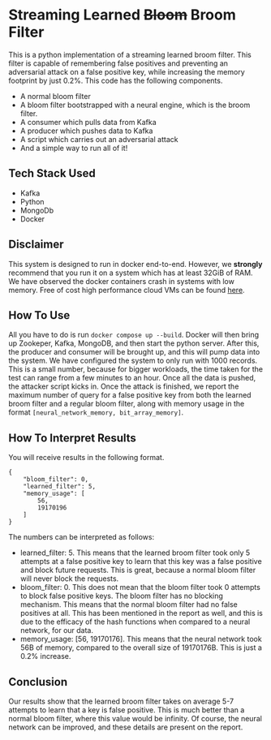 # Streaming Learned ~~Bloom~~ Broom Filter

This is a python implementation of a streaming learned broom filter. This filter is
capable of remembering false positives and preventing an adversarial attack on a false positive key, while increasing the memory 
footprint by just 0.2%. This code has the following components.
- A normal bloom filter
- A bloom filter bootstrapped with a neural engine, which is the broom filter.
- A consumer which pulls data from Kafka
- A producer which pushes data to Kafka
- A script which carries out an adversarial attack
- And a simple way to run all of it!


## Tech Stack Used

- Kafka
- Python
- MongoDb
- Docker

## Disclaimer
This system is designed to run in docker end-to-end. However, we **strongly** recommend 
that you run it on a system which has at least 32GiB of RAM. We have observed the docker containers
crash in systems with low memory. Free of cost high performance cloud VMs can be found [here](https://www.cloudlab.us).

## How To Use
All you have to do is run ```docker compose up --build```. Docker will then bring up Zookeper, Kafka, MongoDB, and then start the python
server. After this, the producer and consumer will be brought up, and this will pump data into the system. We have configured
the system to only run with 1000 records. This is a small number, because for bigger workloads, the time taken for the test can
range from a few minutes to an hour. Once all the data is pushed, the attacker script kicks in. Once the attack is finished,
we report the maximum number of query for a false positive key from both the learned broom filter and a regular bloom filter, along with memory usage
in the format ```[neural_network_memory, bit_array_memory]```.

## How To Interpret Results
You will receive results in the following format. 
```
{
    "bloom_filter": 0,
    "learned_filter": 5,
    "memory_usage": [
        56,
        19170196
    ]
}
```

The numbers can be interpreted as follows:
- learned_filter: 5. This means that the learned broom filter took only 5 attempts at a false positive key to learn that this key was a false positive and block future requests. This is great, because a normal bloom filter
  will never block the requests.
- bloom_filter: 0. This does not mean that the bloom filter took 0 attempts to block false positive keys. The bloom filter has no blocking mechanism. This means that the normal bloom filter had no false positives at all. This has been mentioned in the report as well, and this is due to the efficacy of the hash functions when compared to a neural network, for our data.
- memory_usage: [56, 19170176]. This means that the neural network took 56B of memory, compared to the overall size of 19170176B. This is just a 0.2% increase.

## Conclusion
Our results show that the learned broom filter takes on average 5-7 attempts to learn that a key is false positive. This is much better than a normal bloom filter, where this value would be infinity. Of course, the neural network can be improved, and these details are present on the report.  
